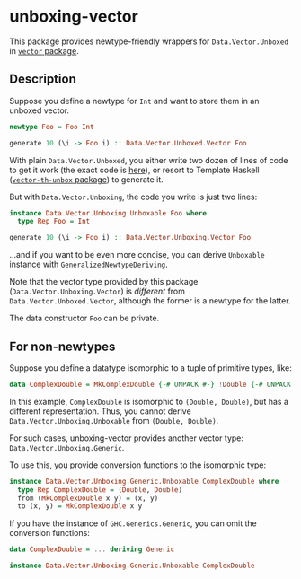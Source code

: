 # unboxing-vector

This package provides newtype-friendly wrappers for `Data.Vector.Unboxed` in [`vector` package](http://hackage.haskell.org/package/vector).

## Description

Suppose you define a newtype for `Int` and want to store them in an unboxed vector.

```haskell
newtype Foo = Foo Int

generate 10 (\i -> Foo i) :: Data.Vector.Unboxed.Vector Foo
```

With plain `Data.Vector.Unboxed`, you either write two dozen of lines of code to get it work (the exact code is [here](test/Foo.hs)), or resort to Template Haskell ([`vector-th-unbox` package](http://hackage.haskell.org/package/vector-th-unbox)) to generate it.

But with `Data.Vector.Unboxing`, the code you write is just two lines:

```haskell
instance Data.Vector.Unboxing.Unboxable Foo where
  type Rep Foo = Int

generate 10 (\i -> Foo i) :: Data.Vector.Unboxing.Vector Foo
```

...and if you want to be even more concise, you can derive `Unboxable` instance with `GeneralizedNewtypeDeriving`.

Note that the vector type provided by this package (`Data.Vector.Unboxing.Vector`) is *different* from `Data.Vector.Unboxed.Vector`, although the former is a newtype for the latter.

The data constructor `Foo` can be private.

## For non-newtypes

Suppose you define a datatype isomorphic to a tuple of primitive types, like:

```haskell
data ComplexDouble = MkComplexDouble {-# UNPACK #-} !Double {-# UNPACK #-} !Double
```

In this example, `ComplexDouble` is isomorphic to `(Double, Double)`, but has a different representation. Thus, you cannot derive `Data.Vector.Unboxing.Unboxable` from `(Double, Double)`.

For such cases, unboxing-vector provides another vector type: `Data.Vector.Unboxing.Generic`.

To use this, you provide conversion functions to the isomorphic type:

```haskell
instance Data.Vector.Unboxing.Generic.Unboxable ComplexDouble where
  type Rep ComplexDouble = (Double, Double)
  from (MkComplexDouble x y) = (x, y)
  to (x, y) = MkComplexDouble x y
```

If you have the instance of `GHC.Generics.Generic`, you can omit the conversion functions:

```haskell
data ComplexDouble = ... deriving Generic

instance Data.Vector.Unboxing.Generic.Unboxable ComplexDouble
```
